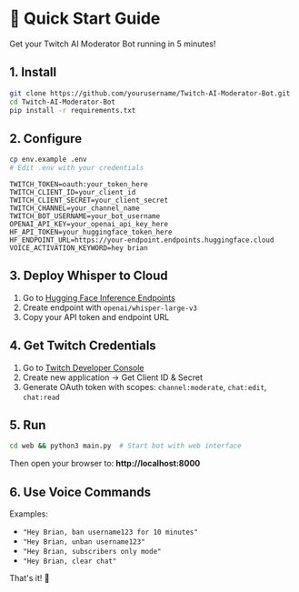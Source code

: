# 🚀 Quick Start Guide

Get your Twitch AI Moderator Bot running in 5 minutes!

## 1. Install
```bash
git clone https://github.com/yourusername/Twitch-AI-Moderator-Bot.git
cd Twitch-AI-Moderator-Bot
pip install -r requirements.txt
```

## 2. Configure
```bash
cp env.example .env
# Edit .env with your credentials
```
```env
TWITCH_TOKEN=oauth:your_token_here
TWITCH_CLIENT_ID=your_client_id
TWITCH_CLIENT_SECRET=your_client_secret
TWITCH_CHANNEL=your_channel_name
TWITCH_BOT_USERNAME=your_bot_username
OPENAI_API_KEY=your_openai_api_key_here
HF_API_TOKEN=your_huggingface_token_here
HF_ENDPOINT_URL=https://your-endpoint.endpoints.huggingface.cloud
VOICE_ACTIVATION_KEYWORD=hey brian
```

## 3. Deploy Whisper to Cloud
1. Go to [Hugging Face Inference Endpoints](https://ui.endpoints.huggingface.co/)
2. Create endpoint with `openai/whisper-large-v3` 
3. Copy your API token and endpoint URL

## 4. Get Twitch Credentials
1. Go to [Twitch Developer Console](https://dev.twitch.tv/console)
2. Create new application → Get Client ID & Secret
3. Generate OAuth token with scopes: `channel:moderate`, `chat:edit`, `chat:read`

## 5. Run
```bash
cd web && python3 main.py  # Start bot with web interface
```
Then open your browser to: **http://localhost:8000**

## 6. Use Voice Commands
Examples:
- `"Hey Brian, ban username123 for 10 minutes"`
- `"Hey Brian, unban username123"`
- `"Hey Brian, subscribers only mode"`
- `"Hey Brian, clear chat"`

That's it! 🎉 